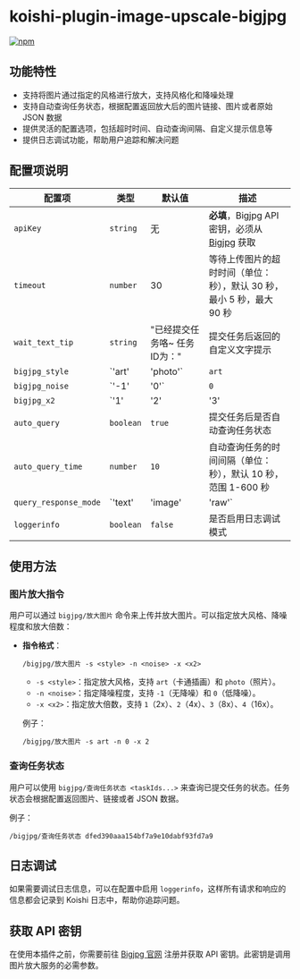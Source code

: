 # koishi-plugin-image-upscale-bigjpg

[![npm](https://img.shields.io/npm/v/koishi-plugin-image-upscale-bigjpg?style=flat-square)](https://www.npmjs.com/package/koishi-plugin-image-upscale-bigjpg)



## 功能特性

- 支持将图片通过指定的风格进行放大，支持风格化和降噪处理
- 支持自动查询任务状态，根据配置返回放大后的图片链接、图片或者原始 JSON 数据
- 提供灵活的配置选项，包括超时时间、自动查询间隔、自定义提示信息等
- 提供日志调试功能，帮助用户追踪和解决问题

## 配置项说明

| 配置项              | 类型            | 默认值 | 描述                                                                 |
| ------------------- | --------------- | ------ | -------------------------------------------------------------------- |
| `apiKey`            | `string`        | 无     | **必填**，Bigjpg API 密钥，必须从 [Bigjpg](https://bigjpg.com/zh) 获取 |
| `timeout`           | `number`        | 30     | 等待上传图片的超时时间（单位：秒），默认 30 秒，最小 5 秒，最大 90 秒   |
| `wait_text_tip`     | `string`        | "已经提交任务咯\~ 任务ID为：" | 提交任务后返回的自定义文字提示                                          |
| `bigjpg_style`      | `'art' | 'photo'`| `art`  | 图片放大风格，支持卡通插画和照片两种风格                              |
| `bigjpg_noise`      | `'-1' | '0'`     | `0`    | 降噪程度，`-1` 表示无降噪，`0` 表示低降噪                            |
| `bigjpg_x2`         | `'1' | '2' | '3' | '4'` | `2`    | 放大倍数，分别表示 2x、4x、8x、16x 倍                                 |
| `auto_query`        | `boolean`       | `true` | 提交任务后是否自动查询任务状态                                        |
| `auto_query_time`   | `number`        | `10`   | 自动查询任务的时间间隔（单位：秒），默认 10 秒，范围 1-600 秒         |
| `query_response_mode` | `'text' | 'image' | 'raw'` | `text`  | 返回任务查询的模式，`text` 返回图片链接，`image` 返回图片，`raw` 返回原始 JSON 数据 |
| `loggerinfo`        | `boolean`       | `false`| 是否启用日志调试模式                                                  |

## 使用方法

### 图片放大指令

用户可以通过 `bigjpg/放大图片` 命令来上传并放大图片。可以指定放大风格、降噪程度和放大倍数：

- **指令格式**：
  ```
  /bigjpg/放大图片 -s <style> -n <noise> -x <x2>
  ```

  - `-s <style>`：指定放大风格，支持 `art`（卡通插画）和 `photo`（照片）。
  - `-n <noise>`：指定降噪程度，支持 `-1`（无降噪）和 `0`（低降噪）。
  - `-x <x2>`：指定放大倍数，支持 `1`（2x）、`2`（4x）、`3`（8x）、`4`（16x）。

  例子：
  ```
  /bigjpg/放大图片 -s art -n 0 -x 2
  ```

### 查询任务状态

用户可以使用 `bigjpg/查询任务状态 <taskIds...>` 来查询已提交任务的状态。任务状态会根据配置返回图片、链接或者 JSON 数据。

例子：
```
/bigjpg/查询任务状态 dfed390aaa154bf7a9e10dabf93fd7a9
```

## 日志调试

如果需要调试日志信息，可以在配置中启用 `loggerinfo`，这样所有请求和响应的信息都会记录到 Koishi 日志中，帮助你追踪问题。

## 获取 API 密钥

在使用本插件之前，你需要前往 [Bigjpg 官网](https://bigjpg.com/zh) 注册并获取 API 密钥。此密钥是调用图片放大服务的必需参数。